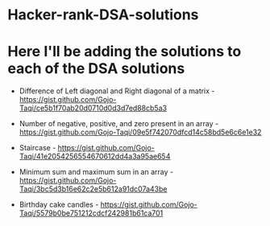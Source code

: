 # Hacker-rank-DSA-solutions

# Here I'll be adding the solutions to each of the DSA solutions

- Difference of Left diagonal and Right diagonal of a matrix - https://gist.github.com/Gojo-Taqi/ce5b1f70ab20d0710d0d3d7ed88cb5a3

- Number of negative, positive, and zero present in an array - https://gist.github.com/Gojo-Taqi/09e5f742070dfcd14c58bd5e6c6e1e32

- Staircase - https://gist.github.com/Gojo-Taqi/41e2054256554670612dd4a3a95ae654

- Minimum sum and maximum sum in an array - https://gist.github.com/Gojo-Taqi/3bc5d3b16e62c2e5b612a91dc07a43be

- Birthday cake candles - https://gist.github.com/Gojo-Taqi/5579b0be751212cdcf242981b61ca701
